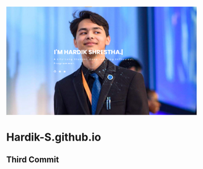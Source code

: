 ![Website Preview](https://github.com/Hardik-S/Hardik-S.github.io/blob/master/images/website-preview.png)
# Hardik-S.github.io

## Third Commit
